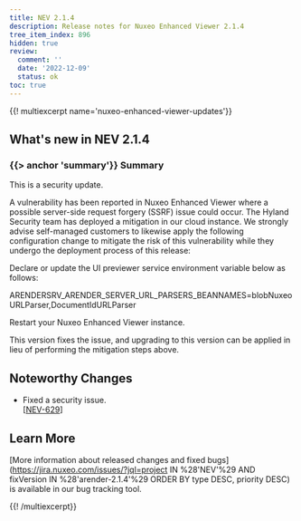```yaml
---
title: NEV 2.1.4
description: Release notes for Nuxeo Enhanced Viewer 2.1.4
tree_item_index: 896
hidden: true
review:
  comment: ''
  date: '2022-12-09'
  status: ok
toc: true
---
```


{{! multiexcerpt name='nuxeo-enhanced-viewer-updates'}}
## What's new in NEV 2.1.4

### {{> anchor 'summary'}} Summary

This is a security update.

A vulnerability has been reported in Nuxeo Enhanced Viewer where a possible server-side request forgery (SSRF) issue could occur. The Hyland Security team has deployed a mitigation in our cloud instance. We strongly advise self-managed customers to likewise apply the following configuration change to mitigate the risk of this vulnerability while they undergo the deployment process of this release:

Declare or update the UI previewer service environment variable below as follows:

ARENDERSRV_ARENDER_SERVER_URL_PARSERS_BEANNAMES=blobNuxeoURLParser,DocumentIdURLParser

Restart your Nuxeo Enhanced Viewer instance.

This version fixes the issue, and upgrading to this version can be applied in lieu of performing the mitigation steps above.  

## Noteworthy Changes

- Fixed a security issue.<br/>[[NEV-629](https://jira.nuxeo.com/browse/NEV-629)]

## Learn More

[More information about released changes and fixed bugs](https://jira.nuxeo.com/issues/?jql=project IN %28'NEV'%29 AND fixVersion IN %28'arender-2.1.4'%29 ORDER BY type DESC, priority DESC) is available in our bug tracking tool.

{{! /multiexcerpt}}
